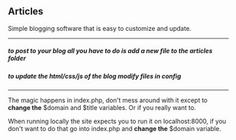 ## Articles ##

Simple blogging software that is easy to customize and update.

---

##### to post to your blog all you have to do is add a new file to the articles folder #####
##### to update the html/css/js of the blog modify files in config #####

---

The magic happens in index.php, don't mess around with it except to **change the** $domain and $title variables. Or if you really want to.

When running locally the site expects you to run it on localhost:8000, if you don't want to do that go into index.php and **change the** $domain variable.